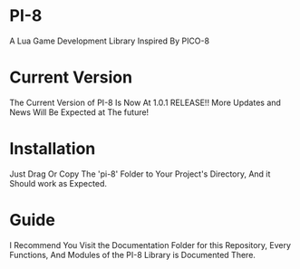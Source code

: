 # PI-8
A Lua Game Development Library Inspired By PICO-8

# Current Version
The Current Version of PI-8 Is Now At 1.0.1 RELEASE!!
More Updates and News Will Be Expected at The future!

# Installation
Just Drag Or Copy The 'pi-8' Folder to Your Project's Directory, And it Should work as Expected.

# Guide
I Recommend You Visit the Documentation Folder for this Repository, Every Functions, And Modules of the PI-8 Library is Documented There.
